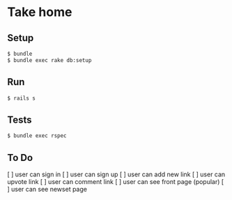 # Take home

## Setup
```sh
$ bundle
$ bundle exec rake db:setup
```

## Run
```sh
$ rails s
```

## Tests
```sh
$ bundle exec rspec
```

## To Do
[ ] user can sign in
[ ] user can sign up
[ ] user can add new link
[ ] user can upvote link
[ ] user can comment link
[ ] user can see front page (popular)
[ ] user can see newset page
